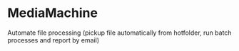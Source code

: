 MediaMachine
============

Automate file processing (pickup file automatically from hotfolder, run batch processes and report by email)